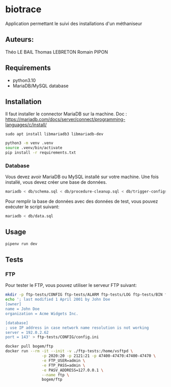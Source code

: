 # biotrace

Application permettant le suivi des installations d'un méthaniseur

## Auteurs:

Théo LE BAIL
Thomas LEBRETON
Romain PIPON

## Requirements

- python3.10
- MariaDB/MySQL database

## Installation

Il faut installer le connector MariaDB sur la machine.
Doc : https://mariadb.com/docs/server/connect/programming-languages/c/install/

`sudo apt install libmariadb3 libmariadb-dev`

```bash
python3 -m venv .venv
source .venv/bin/activate
pip install -r requirements.txt
```

### Database

Vous devez avoir MariaDB ou MySQL installé sur votre machine.
Une fois installé, vous devez créer une base de données.

```bash
mariadb < db/schema.sql < db/procedure-cleanup.sql < db/trigger-configs.sql
```

Pour remplir la base de données avec des données de test, vous pouvez exécuter le script suivant:

```bash
mariadb < db/data.sql
```

## Usage

```bash
pipenv run dev
```

## Tests

### FTP

Pour tester le FTP, vous pouvez utiliser le serveur FTP suivant:

```bash
mkdir -p ftp-tests/CONFIG ftp-tests/ALARM ftp-tests/LOG ftp-tests/BIN ftp-tests/CERT ftp-tests/DATA ftp-tests/CMD ftp-tests/DEF ftp-tests/SCRIPT
echo '; last modified 1 April 2001 by John Doe
[owner]
name = John Doe
organization = Acme Widgets Inc.

[database]
; use IP address in case network name resolution is not working
server = 192.0.2.62   
port = 143' > ftp-tests/CONFIG/config.ini
```

```bash
docker pull bogem/ftp
docker run --rm -it --init -v ./ftp-tests:/home/vsftpd \
				-p 2020:20 -p 2121:21 -p 47400-47470:47400-47470 \
				-e FTP_USER=admin \
				-e FTP_PASS=admin \
				-e PASV_ADDRESS=127.0.0.1 \
				--name ftp \ 
				bogem/ftp
```
